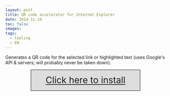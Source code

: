 ```yaml
---
layout: post
title: QR code accelerator for Internet Explorer 
date: 2014-11-19
toc: false
images:
tags:
  - tooling
  - EN
---
```



Generates a QR code for the selected link or highlighted text (uses Google's API & servers; will probably never be taken down).
<br/>
<br/>

<style>
a.button_456 {width:10em; height:3em; font-size:2em; padding:1ex 3ex; background-color:#DDD; border: 1px solid black;}
a:hover{background-color: CornflowerBlue; color:white; }
</style>

<center>
<a class='button_456' href="javascript:window.external.AddService('/assets/qr-code-ie-accelerator.xml')">Click here to install</a> 
</center>


<br/>
<br/>
<br/>
<br/>
<br/>
<br/>

